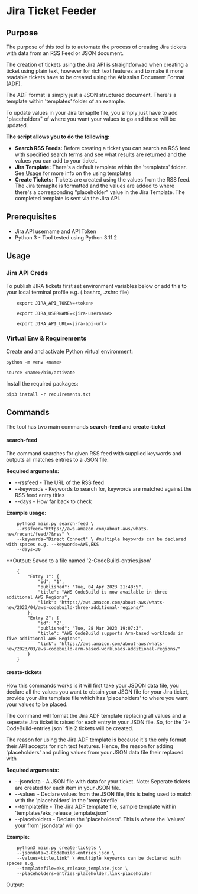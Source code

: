 # Jira Ticket Feeder

## Purpose

The purpose of this tool is to automate the process of creating Jira tickets with data from an RSS Feed or JSON document.

The creation of tickets using the Jira API is straightforwad when creating a ticket using plain text, however for rich text features and to make it more readable tickets have to be created using the Atlassian Document Format (ADF).

The ADF format is simply just a JSON structured document. There's a template within 'templates' folder of an example.

To update values in your Jira temaplte file, you simply just have to add "placeholders" of where you want your values to go and these will be updated.


**The script allows you to do the following:** 

- **Search RSS Feeds:** Before creating a ticket you can search an RSS feed with specified search terms and see what results are returned and the values you can add to your ticket.
- **Jira Template:** There's a default template within the 'templates' folder. See [Usage](##Usage) for more info on the using templates
- **Create Tickets:** Tickets are created using the values from the RSS feed. The Jira temaplte is formatted and the values are added to where there's a corresponding "placeholder" value in the Jira Template. The completed template is sent via the Jira API.



## Prerequisites

- Jira API username and API Token
- Python 3 - Tool tested using Python 3.11.2 


## Usage

### Jira API Creds

To publish JIRA tickets first set environment variables below or add this to your local terminal profile e.g. (.bashrc, .zshrc file)


        export JIRA_API_TOKEN=<token>
   
        export JIRA_USERNAME=<jira-username>
        
        export JIRA_API_URL=<jira-api-url>


### Virtual Env & Requirements

Create and and activate Python virtual environment: 

    python -m venv <name>

    source <name>/bin/activate


Install the required packages:

    pip3 install -r requirements.txt


## Commands

The tool has two main commands **search-feed** and **create-ticket**

#### search-feed
The command searches for given RSS feed with supplied keywords and outputs all matches entries to a JSON file.  

**Required arguments:**

* --rssfeed  - The URL of the RSS feed
* --keywords - Keywords to search for, keywords are matched against the RSS feed entry titles
* --days     - How far back to check

**Example usage:**

        python3 main.py search-feed \
        --rssfeed="https://aws.amazon.com/about-aws/whats-new/recent/feed/?&rss" \
        --keywords="Direct Connect" \ #multiple keyowrds can be declared with spaces e.g. --keywords=AWS,EKS
        --days=30

**Output: Saved to a file named '2-CodeBuild-entries.json'

        {
            "Entry 1": {
                "id": "1",
                "published": "Tue, 04 Apr 2023 21:48:5",
                "title": "AWS CodeBuild is now available in three additional AWS Regions",
                "link": "https://aws.amazon.com/about-aws/whats-new/2023/04/aws-codebuild-three-additional-regions/"
            },
            "Entry 2": {
                "id": "2",
                "published": "Tue, 28 Mar 2023 19:07:3",
                "title": "AWS CodeBuild supports Arm-based workloads in five additional AWS Regions",
                "link": "https://aws.amazon.com/about-aws/whats-new/2023/03/aws-codebuild-arm-based-workloads-additional-regions/"
            }
        }



#### create-tickets

How this commands works is it will first take your JSDON data file, you declare all the values you want to obtain your JSON file for your Jira ticket, provide your Jira template file which has 'placeholders' to where you want your values to be placed.

The command will format the Jira ADF template replacing all values and a seperate Jira ticket is raised for each entry in your JSON file. So, for the '2-CodeBuild-entries.json' file 2 tickets will be created.

The reason for using the Jira ADF template is because it's the only format their API accepts for rich text features. Hence, the reason for adding 'placeholders' and pulling values from your JSON data file their replaced with

**Required arguments:**

* --jsondata  - A JSON file with data for your ticket. Note: Seperate tickets are created for each item in your JSON file.
* --values - Declare values from the JSON file, this is being used to match with the 'placeholders' in the 'templatefile'
* --templatefile - The Jira ADF template file, sample template within 'templates/eks_release_template.json'
* --placeholders - Declare the 'placeholders'. This is where the 'values' your from 'jsondata' will go

**Example:** 

        python3 main.py create-tickets \
        --jsondata=2-CodeBuild-entries.json \
        --values=title,link" \ #multiple keyowrds can be declared with spaces e.g.
        --templatefile=eks_release_template.json \
        --placeholders=entries-placeholder,link-placeholder

Output:





